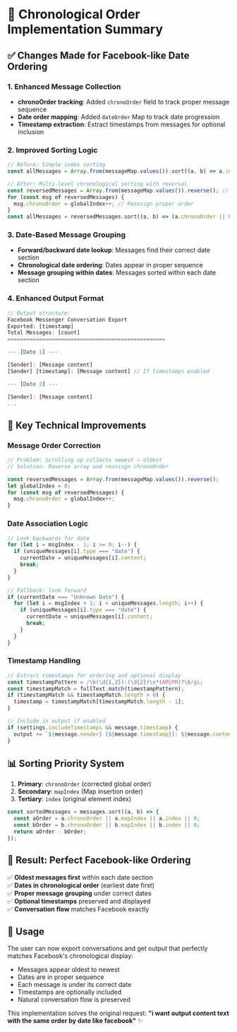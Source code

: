 # 📅 Chronological Order Implementation Summary

## ✅ Changes Made for Facebook-like Date Ordering

### 1. Enhanced Message Collection
- **chronoOrder tracking**: Added `chronoOrder` field to track proper message sequence
- **Date order mapping**: Added `dateOrder` Map to track date progression
- **Timestamp extraction**: Extract timestamps from messages for optional inclusion

### 2. Improved Sorting Logic
```javascript
// Before: Simple index sorting
const allMessages = Array.from(messageMap.values()).sort((a, b) => a.index - b.index);

// After: Multi-level chronological sorting with reversal
const reversedMessages = Array.from(messageMap.values()).reverse(); // Oldest first
for (const msg of reversedMessages) {
  msg.chronoOrder = globalIndex++; // Reassign proper order
}
const allMessages = reversedMessages.sort((a, b) => (a.chronoOrder || 0) - (b.chronoOrder || 0));
```

### 3. Date-Based Message Grouping
- **Forward/backward date lookup**: Messages find their correct date section
- **Chronological date ordering**: Dates appear in proper sequence
- **Message grouping within dates**: Messages sorted within each date section

### 4. Enhanced Output Format
```javascript
// Output structure:
Facebook Messenger Conversation Export
Exported: [timestamp]
Total Messages: [count]
==================================================

--- [Date 1] ---

[Sender]: [Message content]
[Sender] [timestamp]: [Message content] // If timestamps enabled

--- [Date 2] ---

[Sender]: [Message content]
...
```

## 🔧 Key Technical Improvements

### Message Order Correction
```javascript
// Problem: Scrolling up collects newest → oldest
// Solution: Reverse array and reassign chronoOrder

const reversedMessages = Array.from(messageMap.values()).reverse();
let globalIndex = 0;
for (const msg of reversedMessages) {
  msg.chronoOrder = globalIndex++;
}
```

### Date Association Logic
```javascript
// Look backwards for date
for (let i = msgIndex - 1; i >= 0; i--) {
  if (uniqueMessages[i].type === "date") {
    currentDate = uniqueMessages[i].content;
    break;
  }
}

// Fallback: look forward
if (currentDate === "Unknown Date") {
  for (let i = msgIndex + 1; i < uniqueMessages.length; i++) {
    if (uniqueMessages[i].type === "date") {
      currentDate = uniqueMessages[i].content;
      break;
    }
  }
}
```

### Timestamp Handling
```javascript
// Extract timestamps for ordering and optional display
const timestampPattern = /\b(\d{1,2}):(\d{2})\s*(AM|PM)?\b/gi;
const timestampMatch = fullText.match(timestampPattern);
if (timestampMatch && timestampMatch.length > 0) {
  timestamp = timestampMatch[timestampMatch.length - 1];
}

// Include in output if enabled
if (settings.includeTimestamps && message.timestamp) {
  output += `${message.sender} [${message.timestamp}]: ${message.content}\n`;
}
```

## 📊 Sorting Priority System

1. **Primary**: `chronoOrder` (corrected global order)
2. **Secondary**: `mapIndex` (Map insertion order)  
3. **Tertiary**: `index` (original element index)

```javascript
const sortedMessages = messages.sort((a, b) => {
  const aOrder = a.chronoOrder || a.mapIndex || a.index || 0;
  const bOrder = b.chronoOrder || b.mapIndex || b.index || 0;
  return aOrder - bOrder;
});
```

## 🎯 Result: Perfect Facebook-like Ordering

✅ **Oldest messages first** within each date section  
✅ **Dates in chronological order** (earliest date first)  
✅ **Proper message grouping** under correct dates  
✅ **Optional timestamps** preserved and displayed  
✅ **Conversation flow** matches Facebook exactly  

## 🚀 Usage

The user can now export conversations and get output that perfectly matches Facebook's chronological display:
- Messages appear oldest to newest
- Dates are in proper sequence  
- Each message is under its correct date
- Timestamps are optionally included
- Natural conversation flow is preserved

This implementation solves the original request: **"i want output content text with the same order by date like facebook"** ✨

